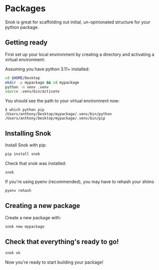 # Packages

Snok is great for scaffolding out initial, un-opinionated structure for your python package.

## Getting ready

First set up your local environment by creating a directory and activating a virtual environment:

Assuming you have python 3.11+ installed:

```sh
cd $HOME/Desktop
mkdir -p mypackage && cd mypackage
python -m venv .venv
source .venv/bin/activate
```

You should see the path to your virtual environment now:

```
$ which python pip
/Users/anthony/Desktop/mypackage/.venv/bin/python
/Users/anthony/Desktop/mypackage/.venv/bin/pip
```

## Installing Snok

Install Snok with pip:

```sh
pip install snok
```

Check that snok was installed:

```sh
snok
```

If you're using pyenv (recommended), you may have to rehash your shims

```sh
pyenv rehash
```

## Creating a new package

Create a new package with:

```sh
snok new mypackage
```

## Check that everything's ready to go!

```sh
snok ok
```

Now you're ready to start building your package!

<br />
